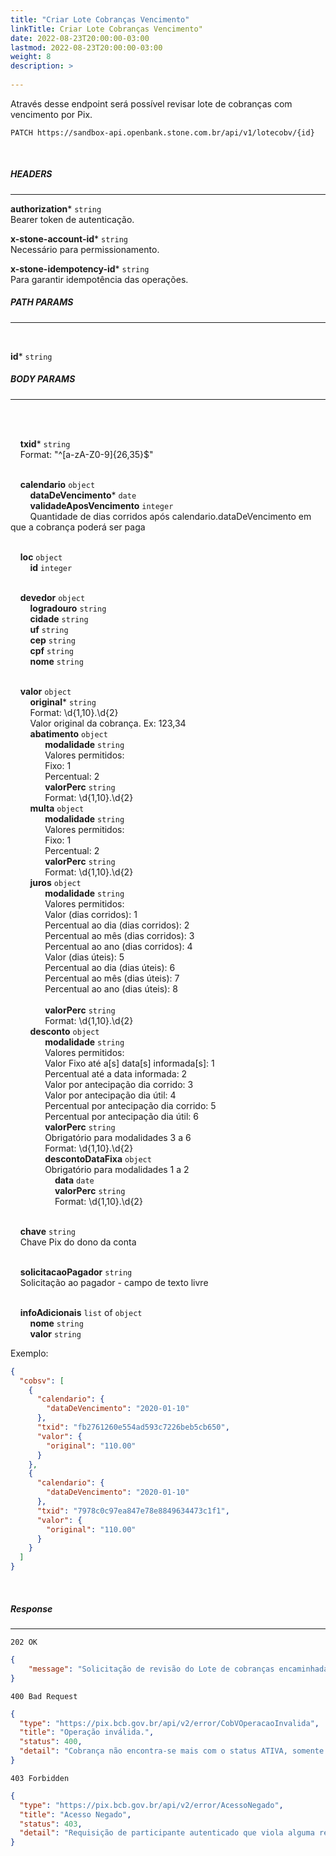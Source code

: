 ```yaml
---
title: "Criar Lote Cobranças Vencimento"
linkTitle: Criar Lote Cobranças Vencimento"
date: 2022-08-23T20:00:00-03:00
lastmod: 2022-08-23T20:00:00-03:00
weight: 8
description: >
  
---
```


Através desse endpoint será possível revisar lote de cobranças com vencimento por Pix.


```
PATCH https://sandbox-api.openbank.stone.com.br/api/v1/lotecobv/{id}
```
<br>

##### **HEADERS**
---

**authorization*** `string`
<br> Bearer token de autenticação.

**x-stone-account-id*** `string`
<br> Necessário para permissionamento.

**x-stone-idempotency-id*** `string`
<br> Para garantir idempotência das operações.
<br>

##### **PATH PARAMS**
---
<br>

**id*** `string`
<br>

##### **BODY PARAMS**
---
<br>

<br> &nbsp;&nbsp;&nbsp;&nbsp;**txid*** `string`
<br> &nbsp;&nbsp;&nbsp;&nbsp;Format: "^[a-zA-Z0-9]{26,35}$"

<br> &nbsp;&nbsp;&nbsp;&nbsp;**calendario** `object`
<br>&nbsp;&nbsp;&nbsp;&nbsp;&nbsp;&nbsp;&nbsp;&nbsp;**dataDeVencimento*** `date`
<br>&nbsp;&nbsp;&nbsp;&nbsp;&nbsp;&nbsp;&nbsp;&nbsp;**validadeAposVencimento** `integer`
<br>&nbsp;&nbsp;&nbsp;&nbsp;&nbsp;&nbsp;&nbsp;&nbsp;Quantidade de dias corridos após calendario.dataDeVencimento em que a cobrança poderá ser paga

<br> &nbsp;&nbsp;&nbsp;&nbsp;**loc** `object`
<br>&nbsp;&nbsp;&nbsp;&nbsp;&nbsp;&nbsp;&nbsp;&nbsp;**id** `integer`

<br> &nbsp;&nbsp;&nbsp;&nbsp;**devedor** `object`
<br>&nbsp;&nbsp;&nbsp;&nbsp;&nbsp;&nbsp;&nbsp;&nbsp;**logradouro** `string`
<br>&nbsp;&nbsp;&nbsp;&nbsp;&nbsp;&nbsp;&nbsp;&nbsp;**cidade** `string`
<br>&nbsp;&nbsp;&nbsp;&nbsp;&nbsp;&nbsp;&nbsp;&nbsp;**uf** `string`
<br>&nbsp;&nbsp;&nbsp;&nbsp;&nbsp;&nbsp;&nbsp;&nbsp;**cep** `string`
<br>&nbsp;&nbsp;&nbsp;&nbsp;&nbsp;&nbsp;&nbsp;&nbsp;**cpf** `string`
<br>&nbsp;&nbsp;&nbsp;&nbsp;&nbsp;&nbsp;&nbsp;&nbsp;**nome** `string`

<br> &nbsp;&nbsp;&nbsp;&nbsp;**valor** `object`
<br>&nbsp;&nbsp;&nbsp;&nbsp;&nbsp;&nbsp;&nbsp;&nbsp;**original*** `string`
<br>&nbsp;&nbsp;&nbsp;&nbsp;&nbsp;&nbsp;&nbsp;&nbsp;Format: \d{1,10}\.\d{2}
<br>&nbsp;&nbsp;&nbsp;&nbsp;&nbsp;&nbsp;&nbsp;&nbsp;Valor original da cobrança. Ex: 123,34
<br>&nbsp;&nbsp;&nbsp;&nbsp;&nbsp;&nbsp;&nbsp;&nbsp;**abatimento** `object`
<br>&nbsp;&nbsp;&nbsp;&nbsp;&nbsp;&nbsp;&nbsp;&nbsp;&nbsp;&nbsp;&nbsp;&nbsp;&nbsp;&nbsp;**modalidade** `string`
<br>&nbsp;&nbsp;&nbsp;&nbsp;&nbsp;&nbsp;&nbsp;&nbsp;&nbsp;&nbsp;&nbsp;&nbsp;&nbsp;&nbsp;Valores permitidos:
<br>&nbsp;&nbsp;&nbsp;&nbsp;&nbsp;&nbsp;&nbsp;&nbsp;&nbsp;&nbsp;&nbsp;&nbsp;&nbsp;&nbsp;Fixo: 1
<br>&nbsp;&nbsp;&nbsp;&nbsp;&nbsp;&nbsp;&nbsp;&nbsp;&nbsp;&nbsp;&nbsp;&nbsp;&nbsp;&nbsp;Percentual: 2
<br>&nbsp;&nbsp;&nbsp;&nbsp;&nbsp;&nbsp;&nbsp;&nbsp;&nbsp;&nbsp;&nbsp;&nbsp;&nbsp;&nbsp;**valorPerc** `string`
<br>&nbsp;&nbsp;&nbsp;&nbsp;&nbsp;&nbsp;&nbsp;&nbsp;&nbsp;&nbsp;&nbsp;&nbsp;&nbsp;&nbsp;Format: \d{1,10}\.\d{2}
<br>&nbsp;&nbsp;&nbsp;&nbsp;&nbsp;&nbsp;&nbsp;&nbsp;**multa** `object`
<br>&nbsp;&nbsp;&nbsp;&nbsp;&nbsp;&nbsp;&nbsp;&nbsp;&nbsp;&nbsp;&nbsp;&nbsp;&nbsp;&nbsp;**modalidade** `string`
<br>&nbsp;&nbsp;&nbsp;&nbsp;&nbsp;&nbsp;&nbsp;&nbsp;&nbsp;&nbsp;&nbsp;&nbsp;&nbsp;&nbsp;Valores permitidos:
<br>&nbsp;&nbsp;&nbsp;&nbsp;&nbsp;&nbsp;&nbsp;&nbsp;&nbsp;&nbsp;&nbsp;&nbsp;&nbsp;&nbsp;Fixo: 1
<br>&nbsp;&nbsp;&nbsp;&nbsp;&nbsp;&nbsp;&nbsp;&nbsp;&nbsp;&nbsp;&nbsp;&nbsp;&nbsp;&nbsp;Percentual: 2
<br>&nbsp;&nbsp;&nbsp;&nbsp;&nbsp;&nbsp;&nbsp;&nbsp;&nbsp;&nbsp;&nbsp;&nbsp;&nbsp;&nbsp;**valorPerc** `string`
<br>&nbsp;&nbsp;&nbsp;&nbsp;&nbsp;&nbsp;&nbsp;&nbsp;&nbsp;&nbsp;&nbsp;&nbsp;&nbsp;&nbsp;Format: \d{1,10}\.\d{2}
<br>&nbsp;&nbsp;&nbsp;&nbsp;&nbsp;&nbsp;&nbsp;&nbsp;**juros** `object`
<br>&nbsp;&nbsp;&nbsp;&nbsp;&nbsp;&nbsp;&nbsp;&nbsp;&nbsp;&nbsp;&nbsp;&nbsp;&nbsp;&nbsp;**modalidade** `string`
<br>&nbsp;&nbsp;&nbsp;&nbsp;&nbsp;&nbsp;&nbsp;&nbsp;&nbsp;&nbsp;&nbsp;&nbsp;&nbsp;&nbsp;Valores permitidos:
<br>&nbsp;&nbsp;&nbsp;&nbsp;&nbsp;&nbsp;&nbsp;&nbsp;&nbsp;&nbsp;&nbsp;&nbsp;&nbsp;&nbsp;Valor (dias corridos): 1
<br>&nbsp;&nbsp;&nbsp;&nbsp;&nbsp;&nbsp;&nbsp;&nbsp;&nbsp;&nbsp;&nbsp;&nbsp;&nbsp;&nbsp;Percentual ao dia (dias corridos): 2
<br>&nbsp;&nbsp;&nbsp;&nbsp;&nbsp;&nbsp;&nbsp;&nbsp;&nbsp;&nbsp;&nbsp;&nbsp;&nbsp;&nbsp;Percentual ao mês (dias corridos): 3
<br>&nbsp;&nbsp;&nbsp;&nbsp;&nbsp;&nbsp;&nbsp;&nbsp;&nbsp;&nbsp;&nbsp;&nbsp;&nbsp;&nbsp;Percentual ao ano (dias corridos): 4
<br>&nbsp;&nbsp;&nbsp;&nbsp;&nbsp;&nbsp;&nbsp;&nbsp;&nbsp;&nbsp;&nbsp;&nbsp;&nbsp;&nbsp;Valor (dias úteis): 5
<br>&nbsp;&nbsp;&nbsp;&nbsp;&nbsp;&nbsp;&nbsp;&nbsp;&nbsp;&nbsp;&nbsp;&nbsp;&nbsp;&nbsp;Percentual ao dia (dias úteis): 6
<br>&nbsp;&nbsp;&nbsp;&nbsp;&nbsp;&nbsp;&nbsp;&nbsp;&nbsp;&nbsp;&nbsp;&nbsp;&nbsp;&nbsp;Percentual ao mês (dias úteis): 7
<br>&nbsp;&nbsp;&nbsp;&nbsp;&nbsp;&nbsp;&nbsp;&nbsp;&nbsp;&nbsp;&nbsp;&nbsp;&nbsp;&nbsp;Percentual ao ano (dias úteis): 8       
<br>&nbsp;&nbsp;&nbsp;&nbsp;&nbsp;&nbsp;&nbsp;&nbsp;&nbsp;&nbsp;&nbsp;&nbsp;&nbsp;&nbsp;**valorPerc** `string`
<br>&nbsp;&nbsp;&nbsp;&nbsp;&nbsp;&nbsp;&nbsp;&nbsp;&nbsp;&nbsp;&nbsp;&nbsp;&nbsp;&nbsp;Format: \d{1,10}\.\d{2}
<br>&nbsp;&nbsp;&nbsp;&nbsp;&nbsp;&nbsp;&nbsp;&nbsp;**desconto** `object`
<br>&nbsp;&nbsp;&nbsp;&nbsp;&nbsp;&nbsp;&nbsp;&nbsp;&nbsp;&nbsp;&nbsp;&nbsp;&nbsp;&nbsp;**modalidade** `string`
<br>&nbsp;&nbsp;&nbsp;&nbsp;&nbsp;&nbsp;&nbsp;&nbsp;&nbsp;&nbsp;&nbsp;&nbsp;&nbsp;&nbsp;Valores permitidos:
<br>&nbsp;&nbsp;&nbsp;&nbsp;&nbsp;&nbsp;&nbsp;&nbsp;&nbsp;&nbsp;&nbsp;&nbsp;&nbsp;&nbsp;Valor Fixo até a[s] data[s] informada[s]: 1
<br>&nbsp;&nbsp;&nbsp;&nbsp;&nbsp;&nbsp;&nbsp;&nbsp;&nbsp;&nbsp;&nbsp;&nbsp;&nbsp;&nbsp;Percentual até a data informada: 2
<br>&nbsp;&nbsp;&nbsp;&nbsp;&nbsp;&nbsp;&nbsp;&nbsp;&nbsp;&nbsp;&nbsp;&nbsp;&nbsp;&nbsp;Valor por antecipação dia corrido: 3
<br>&nbsp;&nbsp;&nbsp;&nbsp;&nbsp;&nbsp;&nbsp;&nbsp;&nbsp;&nbsp;&nbsp;&nbsp;&nbsp;&nbsp;Valor por antecipação dia útil: 4
<br>&nbsp;&nbsp;&nbsp;&nbsp;&nbsp;&nbsp;&nbsp;&nbsp;&nbsp;&nbsp;&nbsp;&nbsp;&nbsp;&nbsp;Percentual por antecipação dia corrido: 5
<br>&nbsp;&nbsp;&nbsp;&nbsp;&nbsp;&nbsp;&nbsp;&nbsp;&nbsp;&nbsp;&nbsp;&nbsp;&nbsp;&nbsp;Percentual por antecipação dia útil: 6
<br>&nbsp;&nbsp;&nbsp;&nbsp;&nbsp;&nbsp;&nbsp;&nbsp;&nbsp;&nbsp;&nbsp;&nbsp;&nbsp;&nbsp;**valorPerc** `string`
<br>&nbsp;&nbsp;&nbsp;&nbsp;&nbsp;&nbsp;&nbsp;&nbsp;&nbsp;&nbsp;&nbsp;&nbsp;&nbsp;&nbsp;Obrigatório para modalidades 3 a 6
<br>&nbsp;&nbsp;&nbsp;&nbsp;&nbsp;&nbsp;&nbsp;&nbsp;&nbsp;&nbsp;&nbsp;&nbsp;&nbsp;&nbsp;Format: \d{1,10}\.\d{2}
<br>&nbsp;&nbsp;&nbsp;&nbsp;&nbsp;&nbsp;&nbsp;&nbsp;&nbsp;&nbsp;&nbsp;&nbsp;&nbsp;&nbsp;**descontoDataFixa** `object`
<br>&nbsp;&nbsp;&nbsp;&nbsp;&nbsp;&nbsp;&nbsp;&nbsp;&nbsp;&nbsp;&nbsp;&nbsp;&nbsp;&nbsp;Obrigatório para modalidades 1 a 2
<br>&nbsp;&nbsp;&nbsp;&nbsp;&nbsp;&nbsp;&nbsp;&nbsp;&nbsp;&nbsp;&nbsp;&nbsp;&nbsp;&nbsp;&nbsp;&nbsp;&nbsp;&nbsp;**data** `date`
<br>&nbsp;&nbsp;&nbsp;&nbsp;&nbsp;&nbsp;&nbsp;&nbsp;&nbsp;&nbsp;&nbsp;&nbsp;&nbsp;&nbsp;&nbsp;&nbsp;&nbsp;&nbsp;**valorPerc** `string`
<br>&nbsp;&nbsp;&nbsp;&nbsp;&nbsp;&nbsp;&nbsp;&nbsp;&nbsp;&nbsp;&nbsp;&nbsp;&nbsp;&nbsp;&nbsp;&nbsp;&nbsp;&nbsp;Format: \d{1,10}\.\d{2}

<br>&nbsp;&nbsp;&nbsp;&nbsp;**chave** `string`
<br> &nbsp;&nbsp;&nbsp;&nbsp;Chave Pix do dono da conta

<br>&nbsp;&nbsp;&nbsp;&nbsp;**solicitacaoPagador** `string`
<br> &nbsp;&nbsp;&nbsp;&nbsp;Solicitação ao pagador - campo de texto livre

<br>&nbsp;&nbsp;&nbsp;&nbsp;**infoAdicionais** `list` of `object`
<br>&nbsp;&nbsp;&nbsp;&nbsp;&nbsp;&nbsp;&nbsp;&nbsp;**nome** `string`
<br>&nbsp;&nbsp;&nbsp;&nbsp;&nbsp;&nbsp;&nbsp;&nbsp;**valor** `string`


Exemplo:

```json
{
  "cobsv": [
    {
      "calendario": {
        "dataDeVencimento": "2020-01-10"
      },
      "txid": "fb2761260e554ad593c7226beb5cb650",
      "valor": {
        "original": "110.00"
      }
    },
    {
      "calendario": {
        "dataDeVencimento": "2020-01-10"
      },
      "txid": "7978c0c97ea847e78e8849634473c1f1",
      "valor": {
        "original": "110.00"
      }
    }
  ]
}
```
<br>

##### **Response**
---

```
202 OK
```

```json
{
    "message": "Solicitação de revisão do Lote de cobranças encaminhada para processamento."
}
```


```
400 Bad Request
```

```json
{
  "type": "https://pix.bcb.gov.br/api/v2/error/CobVOperacaoInvalida",
  "title": "Operação inválida.",
  "status": 400,
  "detail": "Cobrança não encontra-se mais com o status ATIVA, somente cobranças ativas podem ser revisadas."
}
```

```
403 Forbidden
```

```json
{
  "type": "https://pix.bcb.gov.br/api/v2/error/AcessoNegado",
  "title": "Acesso Negado",
  "status": 403,
  "detail": "Requisição de participante autenticado que viola alguma regra de autorização."
}
```
